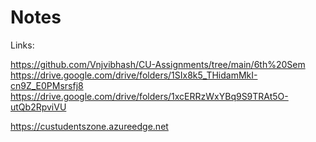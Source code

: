 # Notes

Links:

https://github.com/Vnjvibhash/CU-Assignments/tree/main/6th%20Sem
https://drive.google.com/drive/folders/1SIx8k5_THidamMkI-cn9Z_E0PMsrsfj8
https://drive.google.com/drive/folders/1xcERRzWxYBq9S9TRAt5O-utQb2RpviVU

https://custudentszone.azureedge.net
